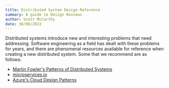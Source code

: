 ```yaml
---
title: Distributed System Design Reference
summary: A guide to Design Reviews
author: Scott McCarthy
date: 30/08/2022
---
```


Distributed systems introduce new and interesting problems that need addressing.
Software engineering as a field has dealt with these problems for years, and there are phenomenal resources available for reference when creating a new distributed system.
Some that we recommend are as follows:

* [Martin Fowler's Patterns of Distributed Systems](https://martinfowler.com/articles/patterns-of-distributed-systems/)
* [microservices.io](https://microservices.io/index.html)
* [Azure's Cloud Design Patterns](https://docs.microsoft.com/en-us/azure/architecture/patterns/)
